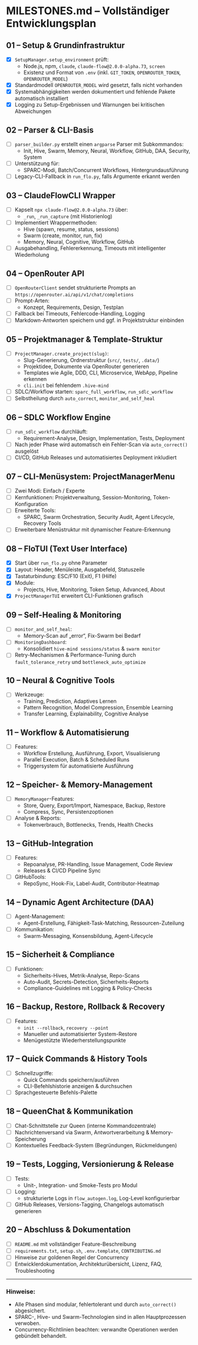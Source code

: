 # MILESTONES.md – Vollständiger Entwicklungsplan

## 01 – Setup & Grundinfrastruktur
- [x] `SetupManager.setup_environment` prüft:
  - Node.js, npm, `claude`, `claude-flow@2.0.0-alpha.73`, `screen`
  - Existenz und Format von `.env` (inkl. `GIT_TOKEN`, `OPENROUTER_TOKEN`, `OPENROUTER_MODEL`)
- [x] Standardmodell `OPENROUTER_MODEL` wird gesetzt, falls nicht vorhanden
- [x] Systemabhängigkeiten werden dokumentiert und fehlende Pakete automatisch installiert
- [x] Logging zu Setup-Ergebnissen und Warnungen bei kritischen Abweichungen

## 02 – Parser & CLI-Basis
- [ ] `parser_builder.py` erstellt einen `argparse` Parser mit Subkommandos:
  - Init, Hive, Swarm, Memory, Neural, Workflow, GitHub, DAA, Security, System
- [ ] Unterstützung für:
  - SPARC-Modi, Batch/Concurrent Workflows, Hintergrundausführung
- [ ] Legacy-CLI-Fallback in `run_flo.py`, falls Argumente erkannt werden

## 03 – ClaudeFlowCLI Wrapper
- [ ] Kapselt `npx claude-flow@2.0.0-alpha.73` über:
  - `_run`, `_run_capture` (mit Historienlog)
- [ ] Implementiert Wrappermethoden:
  - Hive (spawn, resume, status, sessions)
  - Swarm (create, monitor, run, fix)
  - Memory, Neural, Cognitive, Workflow, GitHub
- [ ] Ausgabehandling, Fehlererkennung, Timeouts mit intelligenter Wiederholung

## 04 – OpenRouter API
- [ ] `OpenRouterClient` sendet strukturierte Prompts an `https://openrouter.ai/api/v1/chat/completions`
- [ ] Prompt-Arten:
  - Konzept, Requirements, Design, Testplan
- [ ] Fallback bei Timeouts, Fehlercode-Handling, Logging
- [ ] Markdown-Antworten speichern und ggf. in Projektstruktur einbinden

## 05 – Projektmanager & Template-Struktur
- [ ] `ProjectManager.create_project(slug)`:
  - Slug-Generierung, Ordnerstruktur (`src/`, `tests/`, `.data/`)
  - Projektidee, Dokumente via OpenRouter generieren
  - Templates wie Agile, DDD, CLI, Microservice, WebApp, Pipeline erkennen
  - `cli.init` bei fehlendem `.hive-mind`
- [ ] SDLC/Workflow starten: `sparc_full_workflow`, `run_sdlc_workflow`
- [ ] Selbstheilung durch `auto_correct`, `monitor_and_self_heal`

## 06 – SDLC Workflow Engine
- [ ] `run_sdlc_workflow` durchläuft:
  - Requirement-Analyse, Design, Implementation, Tests, Deployment
- [ ] Nach jeder Phase wird automatisch ein Fehler-Scan via `auto_correct()` ausgelöst
- [ ] CI/CD, GitHub Releases und automatisiertes Deployment inkludiert

## 07 – CLI-Menüsystem: ProjectManagerMenu
- [ ] Zwei Modi: Einfach / Experte
- [ ] Kernfunktionen: Projektverwaltung, Session-Monitoring, Token-Konfiguration
- [ ] Erweiterte Tools:
  - SPARC, Swarm Orchestration, Security Audit, Agent Lifecycle, Recovery Tools
- [ ] Erweiterbare Menüstruktur mit dynamischer Feature-Erkennung

## 08 – FloTUI (Text User Interface)
- [x] Start über `run_flo.py` ohne Parameter
- [x] Layout: Header, Menüleiste, Ausgabefeld, Statuszeile
- [x] Tastaturbindung: ESC/F10 (Exit), F1 (Hilfe)
- [x] Module:
  - Projects, Hive, Monitoring, Token Setup, Advanced, About
- [x] `ProjectManagerTUI` erweitert CLI-Funktionen grafisch

## 09 – Self-Healing & Monitoring
- [ ] `monitor_and_self_heal`:
  - Memory-Scan auf „error“, Fix-Swarm bei Bedarf
- [ ] `MonitoringDashboard`:
  - Konsolidiert `hive-mind sessions/status` & `swarm monitor`
- [ ] Retry-Mechanismen & Performance-Tuning durch `fault_tolerance_retry` und `bottleneck_auto_optimize`

## 10 – Neural & Cognitive Tools
- [ ] Werkzeuge:
  - Training, Prediction, Adaptives Lernen
  - Pattern Recognition, Model Compression, Ensemble Learning
  - Transfer Learning, Explainability, Cognitive Analyse

## 11 – Workflow & Automatisierung
- [ ] Features:
  - Workflow Erstellung, Ausführung, Export, Visualisierung
  - Parallel Execution, Batch & Scheduled Runs
  - Triggersystem für automatisierte Ausführung

## 12 – Speicher- & Memory-Management
- [ ] `MemoryManager`-Features:
  - Store, Query, Export/Import, Namespace, Backup, Restore
  - Compress, Sync, Persistenzoptionen
- [ ] Analyse & Reports:
  - Tokenverbrauch, Bottlenecks, Trends, Health Checks

## 13 – GitHub-Integration
- [ ] Features:
  - Repoanalyse, PR-Handling, Issue Management, Code Review
  - Releases & CI/CD Pipeline Sync
- [ ] GitHubTools:
  - RepoSync, Hook-Fix, Label-Audit, Contributor-Heatmap

## 14 – Dynamic Agent Architecture (DAA)
- [ ] Agent-Management:
  - Agent-Erstellung, Fähigkeit-Task-Matching, Ressourcen-Zuteilung
- [ ] Kommunikation:
  - Swarm-Messaging, Konsensbildung, Agent-Lifecycle

## 15 – Sicherheit & Compliance
- [ ] Funktionen:
  - Sicherheits-Hives, Metrik-Analyse, Repo-Scans
  - Auto-Audit, Secrets-Detection, Sicherheits-Reports
  - Compliance-Guidelines mit Logging & Policy-Checks

## 16 – Backup, Restore, Rollback & Recovery
- [ ] Features:
  - `init --rollback`, `recovery --point`
  - Manueller und automatisierter System-Restore
  - Menügestützte Wiederherstellungspunkte

## 17 – Quick Commands & History Tools
- [ ] Schnellzugriffe:
  - Quick Commands speichern/ausführen
  - CLI-Befehlshistorie anzeigen & durchsuchen
- [ ] Sprachgesteuerte Befehls-Palette

## 18 – QueenChat & Kommunikation
- [ ] Chat-Schnittstelle zur Queen (interne Kommandozentrale)
- [ ] Nachrichtenversand via Swarm, Antwortverarbeitung & Memory-Speicherung
- [ ] Kontextuelles Feedback-System (Begründungen, Rückmeldungen)

## 19 – Tests, Logging, Versionierung & Release
- [ ] Tests:
  - Unit-, Integration- und Smoke-Tests pro Modul
- [ ] Logging:
  - strukturierte Logs in `flow_autogen.log`, Log-Level konfigurierbar
- [ ] GitHub Releases, Versions-Tagging, Changelogs automatisch generieren

## 20 – Abschluss & Dokumentation
- [ ] `README.md` mit vollständiger Feature-Beschreibung
- [ ] `requirements.txt`, `setup.sh`, `.env.template`, `CONTRIBUTING.md`
- [ ] Hinweise zur goldenen Regel der Concurrency
- [ ] Entwicklerdokumentation, Architekturübersicht, Lizenz, FAQ, Troubleshooting

---

### Hinweise:
- Alle Phasen sind modular, fehlertolerant und durch `auto_correct()` abgesichert.
- SPARC-, Hive- und Swarm-Technologien sind in allen Hauptprozessen verwoben.
- Concurrency-Richtlinien beachten: verwandte Operationen werden gebündelt behandelt.
